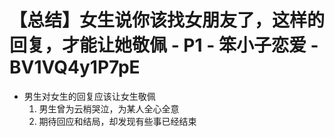 # 【总结】女生说你该找女朋友了，这样的回复，才能让她敬佩 - P1 - 笨小子恋爱 - BV1VQ4y1P7pE

-   男生对女生的回复应该让女生敬佩
    1.  男生曾为云梢哭泣，为某人全心全意
    2.  期待回应和结局，却发现有些事已经结束